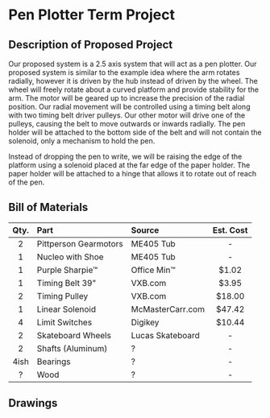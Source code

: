# Pen Plotter Term Project
## **Description of Proposed Project**
Our proposed system is a 2.5 axis system that will act as a pen plotter. Our proposed system is similar to the example idea where the arm rotates radially, however it is driven by the hub instead of driven by the wheel. The wheel will freely rotate about a curved platform and provide stability for the arm. The motor will be geared up to increase the precision of the radial position. Our radial movement will be controlled using a timing belt along with two timing belt driver pulleys. Our other motor will drive one of the pulleys, causing the belt to move outwards or inwards radially. The pen holder will be attached to the bottom side of the belt and will not contain the solenoid, only a mechanism to hold the pen. 

Instead of dropping the pen to write, we will be raising the edge of the platform using a solenoid placed at the far edge of the paper holder. The paper holder will be attached to a hinge that allows it to rotate out of reach of the pen. 
## **Bill of Materials**
| Qty. | Part                  | Source                | Est. Cost |
|:----:|:----------------------|:----------------------|:---------:|
|  2   | Pittperson Gearmotors | ME405 Tub             |     -     |
|  1   | Nucleo with Shoe      | ME405 Tub             |     -     |
|  1   | Purple Sharpie&trade; | Office Min&trade;     |   $1.02   |
|  1   | Timing Belt 39"       | VXB.com               |   $3.95   |
|  2   | Timing Pulley         | VXB.com               |   $18.00  |
|  1   | Linear Solenoid       | McMasterCarr.com      |   $47.42  |
|  4   | Limit Switches        | Digikey               |   $10.44  |
|  2   | Skateboard Wheels     | Lucas Skateboard      |     -     |
|  2   | Shafts (Aluminum)     |     ?                 |     -     |
| 4ish | Bearings              |     ?                 |     -     |
|  ?   | Wood                  |     ?                 |     -     |

## **Drawings**
